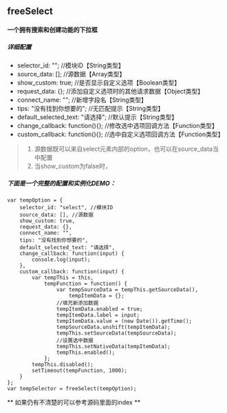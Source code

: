 ## freeSelect
#### 一个拥有搜索和创建功能的下拉框

##### 详细配置
* selector_id: ""; //模块ID【String类型】
* source_data: []; //源数据【Array类型】
* show_custom: true; //是否显示自定义选项【Boolean类型】
* request_data: {}; //添加自定义选项时的其他请求数据【Object类型】
* connect_name: ""; //新增字段名【String类型】
* tips: "没有找到你想要的"; //无匹配提示【String类型】
* default_selected_text: "请选择"; //默认提示【String类型】
* change_callback: function(){}; //修改选中选项回调方法【Function类型】
* custom_callback: function(){}; //选中自定义选项回调方法【Function类型】

> 1. 源数据既可以来自select元素内部的option，也可以在source_data当中配置
> 2. 当show_custom为false时，

##### 下面是一个完整的配置和实例化DEMO：
```
var tempOption = {
    selector_id: "select", //模块ID
    source_data: [], //源数据
    show_custom: true,
    request_data: {},
    connect_name: "",
    tips: "没有找到你想要的",
    default_selected_text: "请选择",
    change_callback: function(input) {
        console.log(input);
    },
    custom_callback: function(input) {
        var tempThis = this,
            tempFunction = function() {
                var tempSourceData = tempThis.getSourceData(),
                    tempItemData = {};
                //填充新添加数据
                tempItemData.enabled = true;
                tempItemData.label = input;
                tempItemData.value = (new Date()).getTime();
                tempSourceData.unshift(tempItemData);
                tempThis.setSourceData(tempSourceData);
                //设置选中数据
                tempThis.setNativeData(tempItemData);
                tempThis.enabled();
            };
        tempThis.disabled();
        setTimeout(tempFunction, 1000);
    }
};
var tempSelector = freeSelect(tempOption);
```
** 如果仍有不清楚的可以参考源码里面的index **